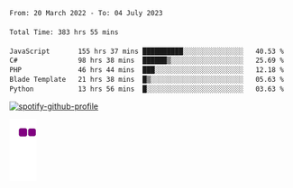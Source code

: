 <!--START_SECTION:waka-->

```txt
From: 20 March 2022 - To: 04 July 2023

Total Time: 383 hrs 55 mins

JavaScript       155 hrs 37 mins ██████████░░░░░░░░░░░░░░░   40.53 %
C#               98 hrs 38 mins  ██████▒░░░░░░░░░░░░░░░░░░   25.69 %
PHP              46 hrs 44 mins  ███░░░░░░░░░░░░░░░░░░░░░░   12.18 %
Blade Template   21 hrs 38 mins  █▒░░░░░░░░░░░░░░░░░░░░░░░   05.63 %
Python           13 hrs 56 mins  █░░░░░░░░░░░░░░░░░░░░░░░░   03.63 %
```

<!--END_SECTION:waka-->
[![spotify-github-profile](https://spotify-github-profile.vercel.app/api/view?uid=c00zprrvy9xiloa9qnco3hmng&cover_image=true&theme=novatorem&show_offline=false&background_color=121212&bar_color=53b14f&bar_color_cover=false)](https://spotify-github-profile.vercel.app/api/view?uid=c00zprrvy9xiloa9qnco3hmng&redirect=true)

![snake gif](https://github.com/hoanghip108/hoanghip108/blob/output/github-contribution-grid-snake.gif)

